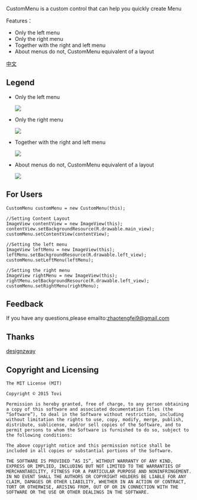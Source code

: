 CustomMenu is a custom control that can help you quickly create Menu

Features：

* Only the left menu
* Only the right menu
* Together with the right and left menu
* About menus do not, CustomMenu equivalent of a layout


[中文](https://github.com/flyfei/CustomMenu/blob/master/README_CN.md)


## Legend


* Only the left menu

  ![](https://github.com/flyfei/CustomMenu/blob/master/resources/only_left_menu.gif)

* Only the right menu

  ![](https://github.com/flyfei/CustomMenu/blob/master/resources/only_right_menu.gif)

* Together with the right and left menu
 
  ![](https://github.com/flyfei/CustomMenu/blob/master/resources/double_menu.gif)

* About menus do not, CustomMenu equivalent of a layout

  ![](https://github.com/flyfei/CustomMenu/blob/master/resources/no_menu.gif)
  
## For Users

```
CustomMenu customMenu = new CustomMenu(this);

//Setting Content Layout
ImageView contentView = new ImageView(this);
contentView.setBackgroundResource(R.drawable.main_view);
customMenu.setContentView(contentView);

//Setting the left menu
ImageView leftMenu = new ImageView(this);
leftMenu.setBackgroundResource(R.drawable.left_view);
customMenu.setLeftMenu(leftMenu);

//Setting the right menu
ImageView rightMenu = new ImageView(this);
rightMenu.setBackgroundResource(R.drawable.left_view);
customMenu.setRightMenu(rightMenu);
```

## Feedback

If you have any questions,please emailto:zhaotengfei9@gmail.com



## Thanks

[designzway](http://freebies.designzway.com/)


## Copyright and Licensing


```
The MIT License (MIT)

Copyright © 2015 Tovi

Permission is hereby granted, free of charge, to any person obtaining a copy of this software and associated documentation files (the “Software”), to deal in the Software without restriction, including without limitation the rights to use, copy, modify, merge, publish, distribute, sublicense, and/or sell copies of the Software, and to permit persons to whom the Software is furnished to do so, subject to the following conditions:

The above copyright notice and this permission notice shall be included in all copies or substantial portions of the Software.

THE SOFTWARE IS PROVIDED “AS IS”, WITHOUT WARRANTY OF ANY KIND, EXPRESS OR IMPLIED, INCLUDING BUT NOT LIMITED TO THE WARRANTIES OF MERCHANTABILITY, FITNESS FOR A PARTICULAR PURPOSE AND NONINFRINGEMENT. IN NO EVENT SHALL THE AUTHORS OR COPYRIGHT HOLDERS BE LIABLE FOR ANY CLAIM, DAMAGES OR OTHER LIABILITY, WHETHER IN AN ACTION OF CONTRACT, TORT OR OTHERWISE, ARISING FROM, OUT OF OR IN CONNECTION WITH THE SOFTWARE OR THE USE OR OTHER DEALINGS IN THE SOFTWARE.
```